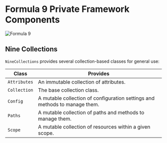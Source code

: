 # Formula 9 Private Framework Components

![Formula 9](http://horsedragon.ca/share/formula9-logo.png)

## Nine Collections

`NineCollections` provides several collection-based classes for general use:

| Class  | Provides  |
|---------------|----------------|
| `Attributes` | An immutable collection of attributes. |
| `Collection` | The base collection class. |
| `Config` | A mutable collection of configuration settings and methods to manage them. |
| `Paths` | A mutable collection of paths and methods to manage them.   |
| `Scope` | A mutable collection of resources within a given scope. |

